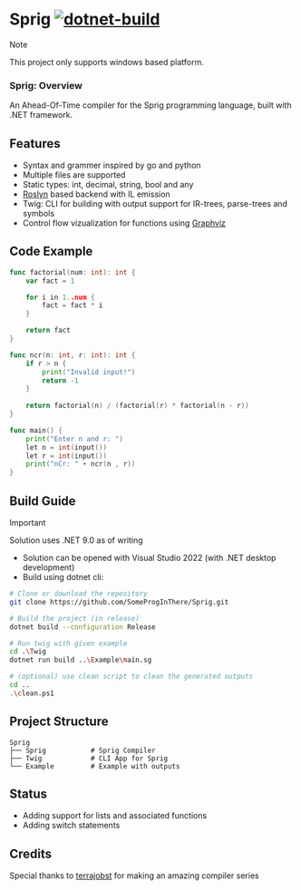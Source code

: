 # Sprig [![dotnet-build](https://github.com/SomeProgInThere/Sprig/actions/workflows/dotnet.yml/badge.svg)](https://github.com/SomeProgInThere/Sprig/actions/workflows/dotnet.yml)

> [!NOTE]
> This project only supports windows based platform.

### Sprig: Overview
An Ahead-Of-Time compiler for the Sprig programming language, built with .NET framework.

## Features
- Syntax and grammer inspired by go and python
- Multiple files are supported
- Static types: int, decimal, string, bool and any
- [Roslyn](https://github.com/dotnet/roslyn) based backend with IL emission
- Twig: CLI for building with output support for IR-trees, parse-trees and symbols
- Control flow vizualization for functions using [Graphviz](https://graphviz.org/)

## Code Example
```go
func factorial(num: int): int {
    var fact = 1

    for i in 1..num {
        fact = fact * i
    }

    return fact
}

func ncr(n: int, r: int): int {
    if r > n {
        print("Invalid input!")
        return -1
    }
    
    return factorial(n) / (factorial(r) * factorial(n - r))
}

func main() {
    print("Enter n and r: ")
    let n = int(input())
    let r = int(input())
    print("nCr: " + ncr(n , r))
}
```

## Build Guide

> [!IMPORTANT]
> Solution uses .NET 9.0 as of writing 

* Solution can be opened with Visual Studio 2022 (with .NET desktop development)
* Build using dotnet cli:

```bash
# Clone or download the repository
git clone https://github.com/SomeProgInThere/Sprig.git

# Build the project (in release)
dotnet build --configuration Release

# Run twig with given example
cd .\Twig
dotnet run build ..\Example\main.sg

# (optional) use clean script to clean the generated outputs
cd ..
.\clean.ps1
```

## Project Structure
```
Sprig
├── Sprig           # Sprig Compiler
├── Twig            # CLI App for Sprig
└── Example         # Example with outputs
```

## Status 
- Adding support for lists and associated functions
- Adding switch statements

## Credits
Special thanks to [terrajobst](https://youtube.com/playlist?list=PLRAdsfhKI4OWNOSfS7EUu5GRAVmze1t2y) for making an amazing compiler series
